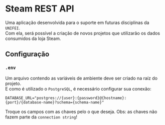 # Steam REST API

Uma aplicação desenvolvida para o suporte em futuras disciplinas da `UNIFEI`.\
Com ela, será possível a criação de novos projetos que utilizarão os dados consumidos da loja Steam.

## Configuração

### `.env`

Um arquivo contendo as variáveis de ambiente deve ser criado na raíz do projeto.\
E como é utilizado o `PostgreSQL`, é necessário configurar sua conexão:

```
DATABASE_URL="postgres://{user}:{password}@{hostname}:{port}/{database-name}?schema={schema-name}"
```

Troque os campos com as chaves pelo o que deseja. Obs: as chaves não fazem parte da `connection string`!
